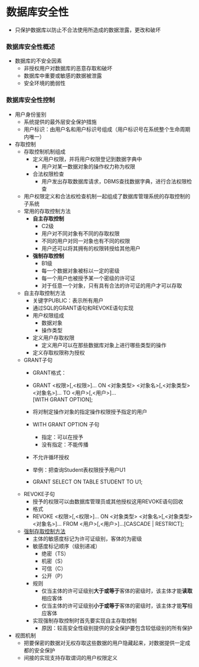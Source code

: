 # 数据库安全性
- 只保护数据库以防止不合法使用所造成的数据泄露，更改和破坏
### 数据库安全性概述
- 数据库的不安全因素
	- 非授权用户对数据库的恶意存取和破坏
	- 数据库中重要或敏感的数据被泄露
	- 安全环境的脆弱性 
### 数据库安全性控制
- 用户身份鉴别
	- 系统提供的最外层安全保护措施
	- 用户标识：由用户名和用户标识号组成（用户标识号在系统整个生命周期内唯一）
- 存取控制
	- 存取控制机制组成
		- 定义用户权限，并将用户权限登记到数据字典中
			- 用户对某一数据对象的操作权力称为权限
		- 合法权限检查
			- 用户发出存取数据库请求，DBMS查找数据字典，进行合法权限检查
	- 用户权限定义和合法权检查机制一起组成了数据库管理系统的存取控制的子系统
	- 常用的存取控制方法
		- **自主存取控制**
			- C2级
			- 用户对不同对象有不同的存取权限
			- 不同的用户对同一对象也有不同的权限
			- 用户还可以将其拥有的权限转授给其他用户
		- **强制存取控制**
			- B1级
			- 每一个数据对象被标以一定的密级
			- 每一个用户也被授予某一个密级的许可证
			- 对于任意一个对象，只有具有合法的许可证的用户才可以存取
	- 自主存取控制方法
		- 关键字PUBLIC：表示所有用户
		- 通过SQL的GRANT语句和REVOKE语句实现
		- 用户权限组成
			- 数据对象
			- 操作类型
		- 定义用户存取权限
			- 定义用户可以在那些数据库对象上进行哪些类型的操作
		- 定义存取权限称为授权
	- GRANT子句 
		- GRANT格式：
		- 
			GRANT <权限>[,<权限>]... 
			ON <对象类型> <对象名>[,<对象类型> <对象名>]…
			TO <用户>[,<用户>]...	
			[WITH GRANT OPTION];

		- 将对制定操作对象的指定操作权限授予指定的用户
		- WITH GRANT OPTION 子句
			- 指定：可以在授予
			- 没有指定：不能传播
		- 不允许循环授权
		- 举例：把查询Student表权限授予用户U1
		- 
			GRANT SELECT
			ON TABLE STUDENT
			TO U1;
	- REVOKE子句
		- 授予的权限可以由数据库管理员或其他授权这用REVOKE语句回收
		- 格式
		- 
			REVOKE <权限>[,<权限>]... 
			ON <对象类型> <对象名>[,<对象类型><对象名>]…
			FROM <用户>[,<用户>]...[CASCADE | RESTRICT];
	- [强制存取控制方法](https://blog.csdn.net/shaoqunliu/article/details/52135987)
		- 主体的敏感度标记为许可证级别，客体的为密级
		- 敏感度标记顺序（级别递减）
			- 绝密（TS）
			- 机密（S）
			- 可信（C）
			- 公开（P）
		- 规则
			- 仅当主体的许可证级别**大于或等于**客体的密级时，该主体才能**读取**相应客体
			- 仅当主体的许可证级别**小于或等于**客体的密级时，该主体才能**写**相应客体
		- 实现强制存取控制时首先要实现自主存取控制
			- 原因：较高安全性级别提供的安全保护要包含较低级别的所有保护
- 视图机制
	- 把要保密的数据对无权存取这些数据的用户隐藏起来，对数据提供一定成都的安全保护
	- 间接的实现支持存取谓词的用户权限定义